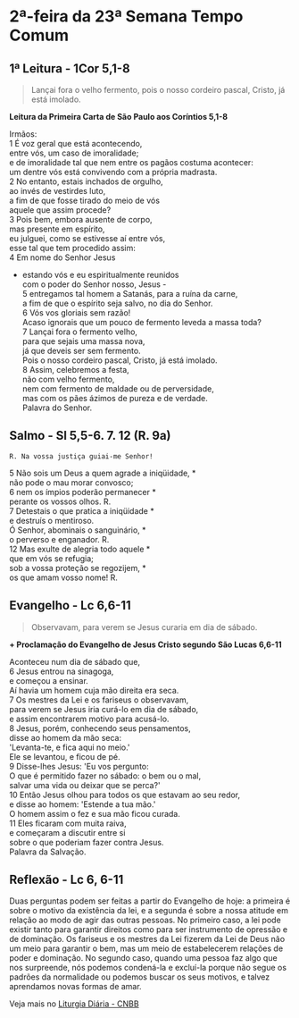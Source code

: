 # 2ª-feira da 23ª Semana Tempo Comum

## 1ª Leitura - 1Cor 5,1-8

> Lançai fora o velho fermento, pois o nosso cordeiro pascal, Cristo, já está imolado.

**Leitura da Primeira Carta de São Paulo aos Coríntios 5,1-8**

Irmãos:   
1 É voz geral que está acontecendo,   
 entre vós, um caso de imoralidade;   
 e de imoralidade tal que nem entre os pagãos costuma acontecer:   
 um dentre vós está convivendo com a própria madrasta.   
2 No entanto, estais inchados de orgulho,   
 ao invés de vestirdes luto,   
 a fim de que fosse tirado do meio de vós   
 aquele que assim procede?   
3 Pois bem, embora ausente de corpo,   
 mas presente em espírito,   
 eu julguei, como se estivesse aí entre vós,   
 esse tal que tem procedido assim:   
4 Em nome do Senhor Jesus   
 - estando vós e eu espiritualmente reunidos   
 com o poder do Senhor nosso, Jesus -   
5 entregamos tal homem a Satanás, para a ruína da carne,   
 a fim de que o espírito seja salvo, no dia do Senhor.   
6 Vós vos gloriais sem razão!   
 Acaso ignorais que um pouco de fermento leveda a massa toda?   
7 Lançai fora o fermento velho,   
 para que sejais uma massa nova,   
 já que deveis ser sem fermento.   
 Pois o nosso cordeiro pascal, Cristo, já está imolado.   
8 Assim, celebremos a festa,   
 não com velho fermento,    
 nem com fermento de maldade ou de perversidade,   
 mas com os pães ázimos de pureza e de verdade.   
 Palavra do Senhor.

## Salmo - Sl 5,5-6. 7. 12 (R. 9a)

`R. Na vossa justiça guiai-me Senhor!`

5 Não sois um Deus a quem agrade a iniqüidade, *   
 não pode o mau morar convosco;   
6 nem os ímpios poderão permanecer *   
 perante os vossos olhos. R.       
7 Detestais o que pratica a iniqüidade *   
 e destruís o mentiroso.   
 Ó Senhor, abominais o sanguinário, *   
 o perverso e enganador. R.       
12 Mas exulte de alegria todo aquele *   
 que em vós se refugia;   
 sob a vossa proteção se regozijem, *   
 os que amam vosso nome! R.

## Evangelho - Lc 6,6-11

> Observavam, para verem se Jesus curaria em dia de sábado.

**+ Proclamação do Evangelho de Jesus Cristo segundo São Lucas    6,6-11**

Aconteceu num dia de sábado que,   
6 Jesus entrou na sinagoga,   
 e começou a ensinar.   
 Aí havia um homem cuja mão direita era seca.   
7 Os mestres da Lei e os fariseus o observavam,   
 para verem se Jesus iria curá-lo em dia de sábado,   
 e assim encontrarem motivo para acusá-lo.   
8 Jesus, porém, conhecendo seus pensamentos,   
 disse ao homem da mão seca:   
 'Levanta-te, e fica aqui no meio.'   
 Ele se levantou, e ficou de pé.   
9 Disse-lhes Jesus: 'Eu vos pergunto:   
 O que é permitido fazer no sábado: o bem ou o mal,   
 salvar uma vida ou deixar que se perca?'   
10 Então Jesus olhou para todos os que estavam ao seu redor,   
 e disse ao homem: 'Estende a tua mão.'   
 O homem assim o fez e sua mão ficou curada.   
11 Eles ficaram com muita raiva,   
 e começaram a discutir entre si   
 sobre o que poderiam fazer contra Jesus.   
 Palavra da Salvação.

## Reflexão - Lc 6, 6-11

Duas perguntas podem ser feitas a partir do Evangelho de hoje: a primeira é sobre o motivo da existência da lei, e a segunda é sobre a nossa atitude em relação ao modo de agir das outras pessoas. No primeiro caso, a lei pode existir tanto para garantir direitos como para ser instrumento de opressão e de dominação. Os fariseus e os mestres da Lei fizerem da Lei de Deus não um meio para garantir o bem, mas um meio de estabelecerem relações de poder e dominação. No segundo caso, quando uma pessoa faz algo que nos surpreende, nós podemos condená-la e excluí-la porque não segue os padrões da normalidade ou podemos buscar os seus motivos, e talvez aprendamos novas formas de amar.

Veja mais no [Liturgia Diária - CNBB](http://liturgiadiaria.cnbb.org.br/app/user/user/UserView.php?ano=2016&mes=9&dia=5)